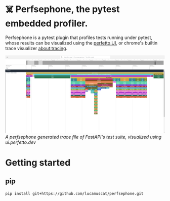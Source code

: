 # ☠️ Perfsephone, the pytest embedded profiler.
Perfsephone is a pytest plugin that profiles tests running under pytest, whose results can be
visualized using the [perfetto UI](https://perfetto.dev/), or chrome's builtin trace visualizer
[about:tracing](about:tracing).

![A perfsephone generated trace file of FastAPI's test suite, visualized using ui.perfetto.dev](images/image.png)
*A perfsephone generated trace file of FastAPI's test suite, visualized using ui.perfetto.dev*

# Getting started
## pip
```bash
pip install git+https://github.com/lucamuscat/perfsephone.git
```
